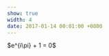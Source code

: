```yaml
---
show: true
width: 4
date: 2017-01-14 00:01:00 +0800
---
```

<div class="p-4 text-center">
$e^{i\pi} + 1 = 0$
</div>